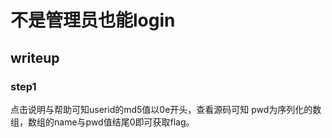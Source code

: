 # 不是管理员也能login

## writeup

### step1

点击说明与帮助可知userid的md5值以0e开头，查看源码可知
pwd为序列化的数组，数组的name与pwd值结尾0即可获取flag。